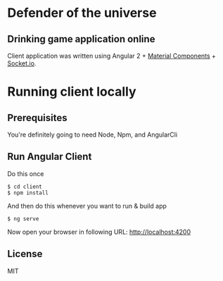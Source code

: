 Defender of the universe
=========================================

## Drinking game application online
Client application was written using Angular 2 + [Material Components](https://material.angular.io/) + [Socket.io](https://socket.io/).

# Running client locally
## Prerequisites

You're definitely going to need Node, Npm, and AngularCli

## Run Angular Client

Do this once

```
$ cd client
$ npm install
```

And then do this whenever you want to run & build app

```
$ ng serve
```

Now open your browser in following URL: [http://localhost:4200](http://localhost:4200/)

## License

MIT
